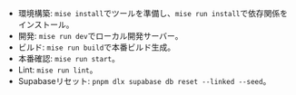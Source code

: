 - 環境構築: `mise install`でツールを準備し、`mise run install`で依存関係をインストール。
- 開発: `mise run dev`でローカル開発サーバー。
- ビルド: `mise run build`で本番ビルド生成。
- 本番確認: `mise run start`。
- Lint: `mise run lint`。
- Supabaseリセット: `pnpm dlx supabase db reset --linked --seed`。
